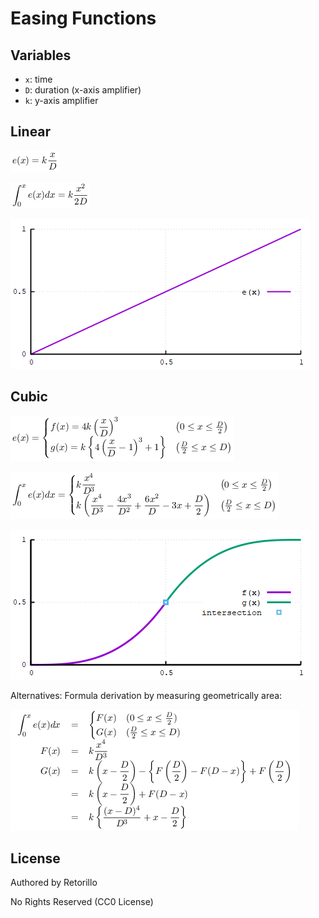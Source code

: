 # Easing Functions

## Variables

- `x`: time
- `D`: duration (x-axis amplifier)
- `k`: y-axis amplifier

## Linear

![linear formula](linear_formula.png)

![linear formula integral](linear_formula_int.png)

![linear graph](linear.png)

## Cubic

![cubic formula](cubic_formula.png)

![cubic formula integral](cubic_formula_int.png)

![cubic graph](cubic.png)

Alternatives: Formula derivation by measuring geometrically area:

![cubic formula integral alt](cubic_formula_int_alt.png)

## License

Authored by Retorillo

No Rights Reserved (CC0 License)
